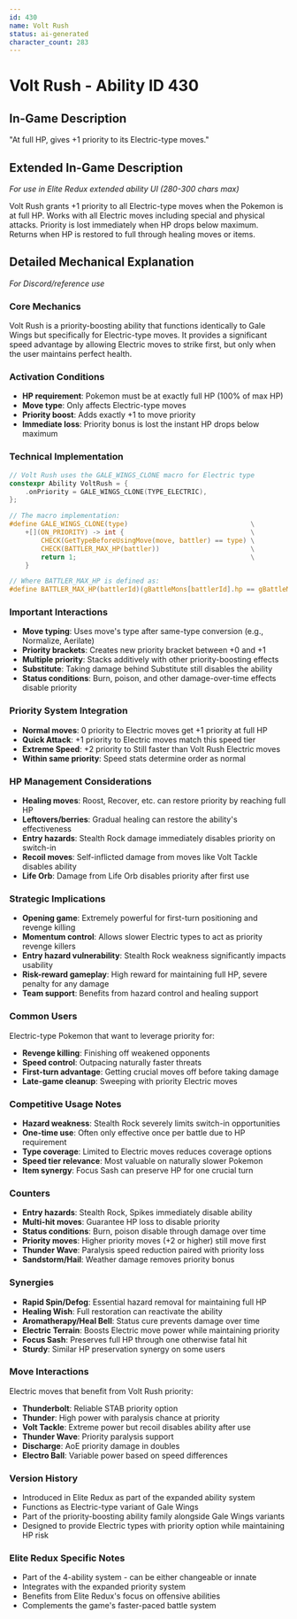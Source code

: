```yaml
---
id: 430
name: Volt Rush
status: ai-generated
character_count: 283
---
```


# Volt Rush - Ability ID 430

## In-Game Description
"At full HP, gives +1 priority to its Electric-type moves."

## Extended In-Game Description
*For use in Elite Redux extended ability UI (280-300 chars max)*

Volt Rush grants +1 priority to all Electric-type moves when the Pokemon is at full HP. Works with all Electric moves including special and physical attacks. Priority is lost immediately when HP drops below maximum. Returns when HP is restored to full through healing moves or items.

## Detailed Mechanical Explanation
*For Discord/reference use*

### Core Mechanics
Volt Rush is a priority-boosting ability that functions identically to Gale Wings but specifically for Electric-type moves. It provides a significant speed advantage by allowing Electric moves to strike first, but only when the user maintains perfect health.

### Activation Conditions
- **HP requirement**: Pokemon must be at exactly full HP (100% of max HP)
- **Move type**: Only affects Electric-type moves
- **Priority boost**: Adds exactly +1 to move priority
- **Immediate loss**: Priority bonus is lost the instant HP drops below maximum

### Technical Implementation
```c
// Volt Rush uses the GALE_WINGS_CLONE macro for Electric type
constexpr Ability VoltRush = {
    .onPriority = GALE_WINGS_CLONE(TYPE_ELECTRIC),
};

// The macro implementation:
#define GALE_WINGS_CLONE(type)                               \
    +[](ON_PRIORITY) -> int {                                \
        CHECK(GetTypeBeforeUsingMove(move, battler) == type) \
        CHECK(BATTLER_MAX_HP(battler))                       \
        return 1;                                            \
    }

// Where BATTLER_MAX_HP is defined as:
#define BATTLER_MAX_HP(battlerId)(gBattleMons[battlerId].hp == gBattleMons[battlerId].maxHP)
```

### Important Interactions
- **Move typing**: Uses move's type after same-type conversion (e.g., Normalize, Aerilate)
- **Priority brackets**: Creates new priority bracket between +0 and +1
- **Multiple priority**: Stacks additively with other priority-boosting effects
- **Substitute**: Taking damage behind Substitute still disables the ability
- **Status conditions**: Burn, poison, and other damage-over-time effects disable priority

### Priority System Integration
- **Normal moves**: 0 priority to Electric moves get +1 priority at full HP
- **Quick Attack**: +1 priority to Electric moves match this speed tier
- **Extreme Speed**: +2 priority to Still faster than Volt Rush Electric moves
- **Within same priority**: Speed stats determine order as normal

### HP Management Considerations
- **Healing moves**: Roost, Recover, etc. can restore priority by reaching full HP
- **Leftovers/berries**: Gradual healing can restore the ability's effectiveness
- **Entry hazards**: Stealth Rock damage immediately disables priority on switch-in
- **Recoil moves**: Self-inflicted damage from moves like Volt Tackle disables ability
- **Life Orb**: Damage from Life Orb disables priority after first use

### Strategic Implications
- **Opening game**: Extremely powerful for first-turn positioning and revenge killing
- **Momentum control**: Allows slower Electric types to act as priority revenge killers
- **Entry hazard vulnerability**: Stealth Rock weakness significantly impacts usability
- **Risk-reward gameplay**: High reward for maintaining full HP, severe penalty for any damage
- **Team support**: Benefits from hazard control and healing support

### Common Users
Electric-type Pokemon that want to leverage priority for:
- **Revenge killing**: Finishing off weakened opponents
- **Speed control**: Outpacing naturally faster threats
- **First-turn advantage**: Getting crucial moves off before taking damage
- **Late-game cleanup**: Sweeping with priority Electric moves

### Competitive Usage Notes
- **Hazard weakness**: Stealth Rock severely limits switch-in opportunities
- **One-time use**: Often only effective once per battle due to HP requirement
- **Type coverage**: Limited to Electric moves reduces coverage options
- **Speed tier relevance**: Most valuable on naturally slower Pokemon
- **Item synergy**: Focus Sash can preserve HP for one crucial turn

### Counters
- **Entry hazards**: Stealth Rock, Spikes immediately disable ability
- **Multi-hit moves**: Guarantee HP loss to disable priority
- **Status conditions**: Burn, poison disable through damage over time
- **Priority moves**: Higher priority moves (+2 or higher) still move first
- **Thunder Wave**: Paralysis speed reduction paired with priority loss
- **Sandstorm/Hail**: Weather damage removes priority bonus

### Synergies
- **Rapid Spin/Defog**: Essential hazard removal for maintaining full HP
- **Healing Wish**: Full restoration can reactivate the ability
- **Aromatherapy/Heal Bell**: Status cure prevents damage over time
- **Electric Terrain**: Boosts Electric move power while maintaining priority
- **Focus Sash**: Preserves full HP through one otherwise fatal hit
- **Sturdy**: Similar HP preservation synergy on some users

### Move Interactions
Electric moves that benefit from Volt Rush priority:
- **Thunderbolt**: Reliable STAB priority option
- **Thunder**: High power with paralysis chance at priority
- **Volt Tackle**: Extreme power but recoil disables ability after use
- **Thunder Wave**: Priority paralysis support
- **Discharge**: AoE priority damage in doubles
- **Electro Ball**: Variable power based on speed differences

### Version History
- Introduced in Elite Redux as part of the expanded ability system
- Functions as Electric-type variant of Gale Wings
- Part of the priority-boosting ability family alongside Gale Wings variants
- Designed to provide Electric types with priority option while maintaining HP risk

### Elite Redux Specific Notes
- Part of the 4-ability system - can be either changeable or innate
- Integrates with the expanded priority system
- Benefits from Elite Redux's focus on offensive abilities
- Complements the game's faster-paced battle system